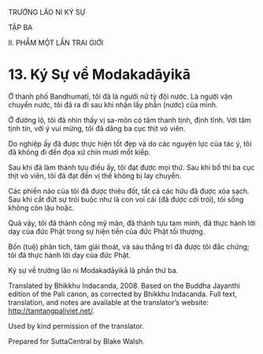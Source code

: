 TRƯỞNG LÃO NI KÝ SỰ

TẬP BA

II. PHẨM MỘT LẦN TRAI GIỚI

# 13\. Ký Sự về Modakadāyikā

Ở thành phố Bandhumatī, tôi đã là người nữ tỳ đội nước. Là người vận chuyển nước, tôi đã ra đi sau khi nhận lấy phần (nước) của mình.

Ở đường lộ, tôi đã nhìn thấy vị sa-môn có tâm thanh tịnh, định tĩnh. Với tâm tịnh tín, với ý vui mừng, tôi đã dâng ba cục thịt vò viên.

Do nghiệp ấy đã được thực hiện tốt đẹp và do các nguyện lực của tác ý, tôi đã không đi đến đọa xứ chín mươi mốt kiếp.

Sau khi đã làm thành tựu điều ấy, tôi đạt được mọi thứ. Sau khi bố thí ba cục thịt vò viên, tôi đã đạt đến vị thế không bị lay chuyển.

Các phiền não của tôi đã được thiêu đốt, tất cả các hữu đã được xóa sạch. Sau khi cắt đứt sự trói buộc như là con voi cái (đã được cởi trói), tôi sống không còn lậu hoặc.

Quả vậy, tôi đã thành công mỹ mãn, đã thành tựu tam minh, đã thực hành lời dạy của đức Phật trong sự hiện tiền của đức Phật tối thượng.

Bốn (tuệ) phân tích, tám giải thoát, và sáu thắng trí đã được tôi đắc chứng; tôi đã thực hành lời dạy của đức Phật.

Ký sự về trưởng lão ni Modakadāyikā là phần thứ ba.

Translated by Bhikkhu Indacanda, 2008. Based on the Buddha Jayanthi edition of the Pali canon, as corrected by Bhikkhu Indacanda. Full text, translation, and notes are available at the translator’s website: http://tamtangpaliviet.net/.

Used by kind permission of the translator.

Prepared for SuttaCentral by Blake Walsh.